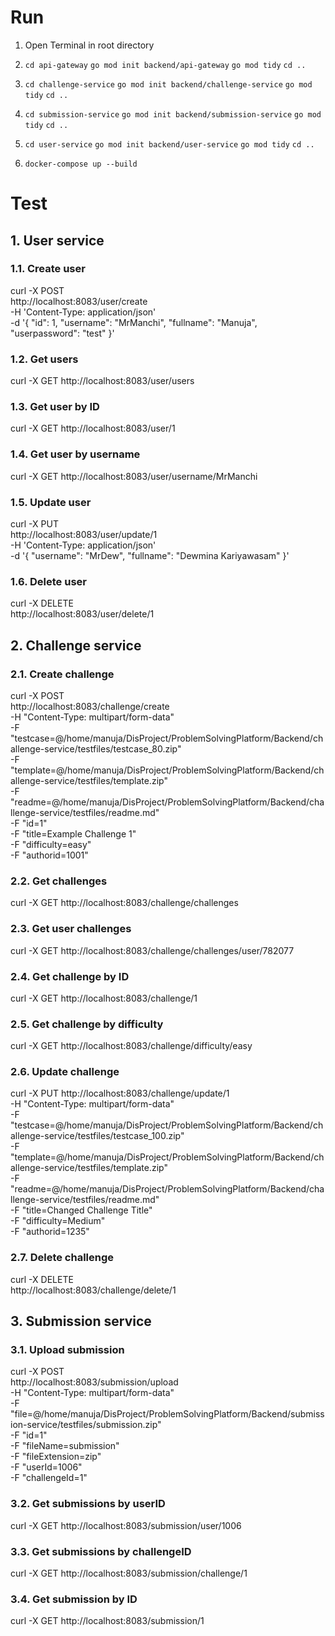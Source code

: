 # Run

1. Open Terminal in root directory

2. `cd api-gateway`
   `go mod init backend/api-gateway`
   `go mod tidy`
   `cd ..`

3. `cd challenge-service`
   `go mod init backend/challenge-service`
   `go mod tidy`
   `cd ..`

4. `cd submission-service`
   `go mod init backend/submission-service`
   `go mod tidy`
   `cd ..`

5. `cd user-service`
   `go mod init backend/user-service`
   `go mod tidy`
   `cd ..`

6. `docker-compose up --build` 

# Test

## 1. User service

### 1.1. Create user

curl -X POST \
  http://localhost:8083/user/create \
  -H 'Content-Type: application/json' \
  -d '{
    "id": 1,
    "username": "MrManchi",
    "fullname": "Manuja",
    "userpassword": "test"
  }'

### 1.2. Get users

curl -X GET http://localhost:8083/user/users

### 1.3. Get user by ID

curl -X GET http://localhost:8083/user/1

### 1.4. Get user by username

curl -X GET http://localhost:8083/user/username/MrManchi

### 1.5. Update user

curl -X PUT \
  http://localhost:8083/user/update/1 \
  -H 'Content-Type: application/json' \
  -d '{
    "username": "MrDew",
    "fullname": "Dewmina Kariyawasam"
}'

### 1.6. Delete user

curl -X DELETE \
  http://localhost:8083/user/delete/1

## 2. Challenge service

### 2.1. Create challenge

curl -X POST \
  http://localhost:8083/challenge/create \
  -H "Content-Type: multipart/form-data" \
  -F "testcase=@/home/manuja/DisProject/ProblemSolvingPlatform/Backend/challenge-service/testfiles/testcase_80.zip" \
  -F "template=@/home/manuja/DisProject/ProblemSolvingPlatform/Backend/challenge-service/testfiles/template.zip" \
  -F "readme=@/home/manuja/DisProject/ProblemSolvingPlatform/Backend/challenge-service/testfiles/readme.md" \
  -F "id=1" \
  -F "title=Example Challenge 1" \
  -F "difficulty=easy" \
  -F "authorid=1001" 

### 2.2. Get challenges

curl -X GET http://localhost:8083/challenge/challenges

### 2.3. Get user challenges

curl -X GET http://localhost:8083/challenge/challenges/user/782077

### 2.4. Get challenge by ID

curl -X GET http://localhost:8083/challenge/1

### 2.5. Get challenge by difficulty

curl -X GET http://localhost:8083/challenge/difficulty/easy

### 2.6. Update challenge

curl -X PUT http://localhost:8083/challenge/update/1 \
  -H "Content-Type: multipart/form-data" \
  -F "testcase=@/home/manuja/DisProject/ProblemSolvingPlatform/Backend/challenge-service/testfiles/testcase_100.zip" \
  -F "template=@/home/manuja/DisProject/ProblemSolvingPlatform/Backend/challenge-service/testfiles/template.zip" \
  -F "readme=@/home/manuja/DisProject/ProblemSolvingPlatform/Backend/challenge-service/testfiles/readme.md" \
  -F "title=Changed Challenge Title" \
  -F "difficulty=Medium" \
  -F "authorid=1235"

### 2.7. Delete challenge

curl -X DELETE \
  http://localhost:8083/challenge/delete/1

## 3. Submission service

### 3.1. Upload submission

curl -X POST \
  http://localhost:8083/submission/upload \
  -H "Content-Type: multipart/form-data" \
  -F "file=@/home/manuja/DisProject/ProblemSolvingPlatform/Backend/submission-service/testfiles/submission.zip" \
  -F "id=1" \
  -F "fileName=submission" \
  -F "fileExtension=zip" \
  -F "userId=1006" \
  -F "challengeId=1" 

### 3.2. Get submissions by userID

curl -X GET http://localhost:8083/submission/user/1006

### 3.3. Get submissions by challengeID

curl -X GET http://localhost:8083/submission/challenge/1

### 3.4. Get submission by ID

curl -X GET http://localhost:8083/submission/1
